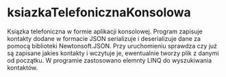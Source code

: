 # ksiazkaTelefonicznaKonsolowa

Ksiązka telefoniczna w formie aplikacji konsolowej. 
Program zapisuje kontakty dodane w formacie JSON serializuje i deserializuje dane za pomocą biblioteki Newtonsoft.JSON.
Przy uruchomieniu sprawdza czy już są zapisane jakies kontakty i wczytuje je, ewentualnie tworzy plik z danymi od początku.
W programie zastosowano elemnty LINQ do wyszukiwania kontaktów.
